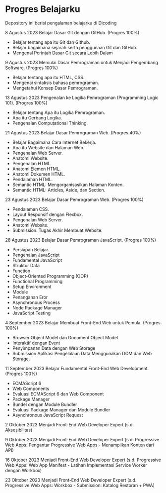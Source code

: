 # Progres Belajarku
Depository ini berisi pengalaman belajarku di Dicoding

8 Agustus 2023
Belajar Dasar Git dengan GitHub. (Progres 100%)

* Belajar tentang apa itu Git dan Github.
* Belajar bagaimana sejarah serta penggunaan Git dan GitHub.
* Mengenal Perintah Dasar Git secara Lebih Dalam

9 Agustus 2023
Memulai Dasar Pemrograman untuk Menjadi Pengembang Software. (Progres 100%)

* Belajar tentang apa itu HTML, CSS.
* Mengenai sintaksis bahasa pemrograman.
* Mengetahui Konsep Dasar Pemrograman.

13 Agustus 2023
Pengenalan ke Logika Pemrograman (Programming Logic 101). (Progres 100%)

* Belajar tentang Apa itu Logika Pemrograman.
* Apa itu Gerbang Logika.
* Pengenalan Computational Thinking.

21 Agustus 2023
Belajar Dasar Pemrograman Web. (Progres 40%)

* Belajar Bagaimana Cara Internet Bekerja.
* Apa itu Website dan Halaman Web.
* Pengenalan Web Server.
* Anatomi Website.
* Pengenalan HTML.
* Anatomi Elemen HTML.
* Anatomi Dokumen HTML.
* Pendalaman HTML.
* Semantic HTML: Mengorganisasikan Halaman Konten.
* Semantic HTML: Articles, Aside, dan Section.


23 Agustus 2023
Belajar Dasar Pemrograman Web. (Progres 100%)

* Pendalaman CSS.
* Layout Responsif dengan Flexbox.
* Pengenalan Web Server.
* Anatomi Website.
* Submission: Tugas Akhir Membuat Website.


28 Agustus 2023
Belajar Dasar Pemrograman JavaScript. (Progres 100%)

* Persiapan Belajar.
* Pengenalan JavaScript
* Fundamental JavaScript
* Struktur Data
* Function
* Object-Oriented Programming (OOP)
* Functional Programming
* Setup Environment
* Module
* Penanganan Eror
* Asynchronous Process
* Node Package Manager
* JavaScript Testing


4 September 2023
Belajar Membuat Front-End Web untuk Pemula. (Progres 100%)

* Browser Object Model dan Document Object Model
* Interaktif dengan Event
* Penyimpanan Data dengan Web Storage
* Submission Aplikasi Pengelolaan Data Menggunakan DOM dan Web Storage.


11 September 2023
Belajar Fundamental Front-End Web Development. (Progres 100%)

* ECMAScript 6
* Web Components
* Evaluasi ECMAScript 6 dan Web Component
* Package Manager
* Bundel dengan Module Bundler
* Evaluasi Package Manager dan Module Bundler
* Asynchronous JavaScript Request


2 Oktober 2023
Menjadi Front-End Web Developer Expert (s.d. Aksesibilitas)


9 Oktober 2023
Menjadi Front-End Web Developer Expert (s.d. Progressive Web Apps: Pengantar Progressive Web Apps - Menampilkan Konten dari API)


16 Oktober 2023
Menjadi Front-End Web Developer Expert (s.d. Progressive Web Apps: Web App Manifest - Latihan Implementasi Service Worker dengan Workbox)


23 Oktober 2023
Menjadi Front-End Web Developer Expert (s.d. Progressive Web Apps: Workbox - Submission: Katalog Restoran + PWA)
